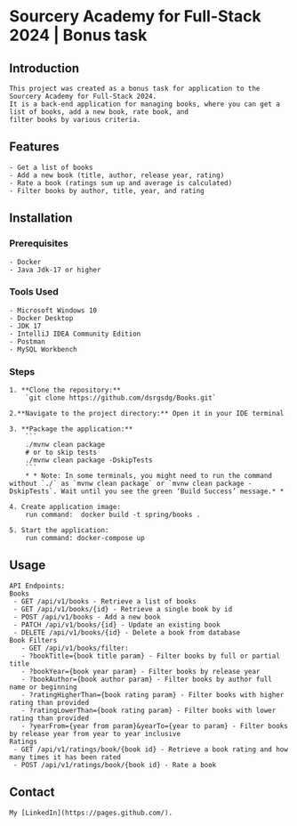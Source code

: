 # Sourcery Academy for Full-Stack 2024 | Bonus task
## Introduction
    This project was created as a bonus task for application to the Sourcery Academy for Full-Stack 2024. 
    It is a back-end application for managing books, where you can get a list of books, add a new book, rate book, and 
    filter books by various criteria.

## Features
    - Get a list of books
    - Add a new book (title, author, release year, rating)
    - Rate a book (ratings sum up and average is calculated)
    - Filter books by author, title, year, and rating

## Installation
### Prerequisites
    - Docker
    - Java Jdk-17 or higher

### Tools Used
    - Microsoft Windows 10
    - Docker Desktop
    - JDK 17
    - IntelliJ IDEA Community Edition
    - Postman
    - MySQL Workbench

### Steps
    1. **Clone the repository:**
        `git clone https://github.com/dsrgsdg/Books.git`

    2.**Navigate to the project directory:** Open it in your IDE terminal

    3. **Package the application:**
        ```
        ./mvnw clean package
        # or to skip tests
        ./mvnw clean package -DskipTests
        ```
        * * Note: In some terminals, you might need to run the command without `./` as `mvnw clean package` or `mvnw clean package -DskipTests`. Wait until you see the green ‘Build Success’ message.* * 

    4. Create application image:
        run command:  docker build -t spring/books .

    5. Start the application:
        run command: docker-compose up

## Usage
    API Endpoints:
    Books
     - GET /api/v1/books - Retrieve a list of books
     - GET /api/v1/books/{id} - Retrieve a single book by id
     - POST /api/v1/books - Add a new book
     - PATCH /api/v1/books/{id} - Update an existing book
     - DELETE /api/v1/books/{id} - Delete a book from database
    Book Filters
       - GET /api/v1/books/filter:
       - ?bookTitle={book title param} - Filter books by full or partial title
       - ?bookYear={book year param} - Filter books by release year
       - ?bookAuthor={book author param} - Filter books by author full name or beginning
       - ?ratingHigherThan={book rating param} - Filter books with higher rating than provided 
       - ?ratingLowerThan={book rating param} - Filter books with lower rating than provided 
       - ?yearFrom={year from param}&yearTo={year to param} - Filter books by release year from year to year inclusive
    Ratings 
     - GET /api/v1/ratings/book/{book id} - Retrieve a book rating and how many times it has been rated
     - POST /api/v1/ratings/book/{book id} - Rate a book

## Contact
    My [LinkedIn](https://pages.github.com/).
